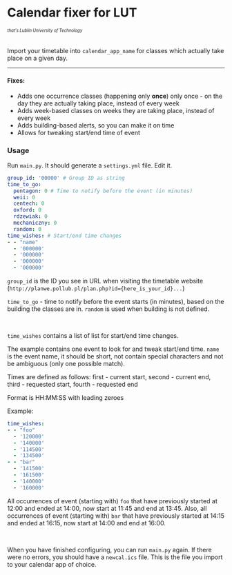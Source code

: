 # Calendar fixer for LUT
###### <sub><sub>that's Lublin University of Technology</sub></sub>


Import your timetable into `calendar_app_name` for classes which actually take place on a given day.

---


#### Fixes:
- Adds one occurrence classes (happening only **once**) only once - on the day they are actually taking place, instead of every week
- Adds week-based classes on weeks they are taking place, instead of every week
- Adds building-based alerts, so you can make it on time
- Allows for tweaking start/end time of event

### Usage

Run `main.py`. It should generate a `settings.yml` file. Edit it.
```yaml
group_id: '00000' # Group ID as string
time_to_go:
  pentagon: 0 # Time to notify before the event (in minutes)
  weii: 0
  centech: 0
  oxford: 0
  rdzewiak: 0
  mechaniczny: 0
  random: 0
time_wishes: # Start/end time changes
- - "name"
  - '000000'
  - '000000'
  - '000000'
  - '000000'
```
`group_id` is the ID you see in URL when visiting the timetable website (`http://planwe.pollub.pl/plan.php?id={here_is_your_id}...`)

`time_to_go` - time to notify before the event starts (in minutes), based on the building the classes are in. `random` is used when building is not defined.

<br>

`time_wishes` contains a list of list for start/end time changes. 

The example contains one event to look for and tweak start/end time. `name` is the event name, it should be short, not contain special characters and not be ambiguous (only one possible match).

Times are defined as follows: first - current start, second - current end, third - requested start, fourth - requested end

Format is HH:MM:SS with leading zeroes

Example:
```yaml
time_wishes:
- - "foo"
  - '120000'
  - '140000'
  - '114500'
  - '134500'
- - "bar"
  - '141500'
  - '161500'
  - '140000'
  - '160000'
```
All occurrences of event (starting with) `foo` that have previously started at 12:00 and ended at 14:00, now start at 11:45 and end at 13:45. 
Also, all occurrences of event (starting with) `bar` that have previously started at 14:15 and ended at 16:15, now start at 14:00 and end at 16:00.

<br>

When you have finished configuring, you can run `main.py` again. If there were no errors, you should have a `newcal.ics` file. This is the file you import to your calendar app of choice.
